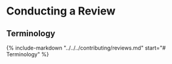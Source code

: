 # Conducting a Review
<!-- point to the contributing documentation for now -->
## Terminology

{%
    include-markdown "../../../contributing/reviews.md"
    start="# Terminology"
%}
